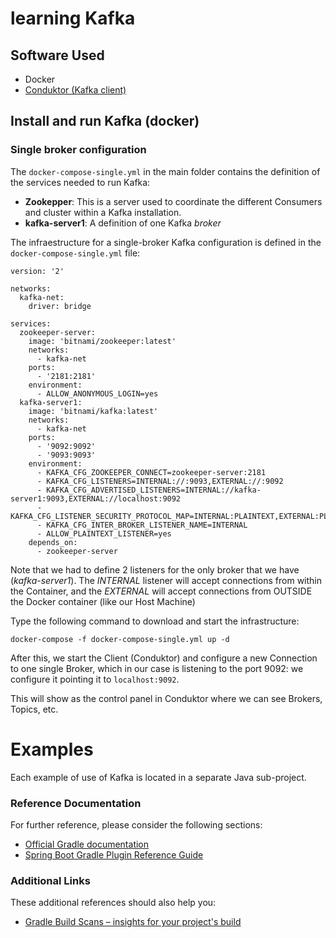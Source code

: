 
# learning Kafka

## Software Used

* Docker
* [Conduktor (Kafka client)](https://www.conduktor.io/download/)

## Install and run Kafka (docker)

### Single broker configuration

The `docker-compose-single.yml` in the main folder contains the definition of the services needed to run Kafka:

* **Zookepper**: This is a server used to coordinate the different Consumers and cluster within a Kafka installation.
* **kafka-server1**: A definition of one Kafka *broker*

The infraestructure for a single-broker Kafka configuration is defined in the `docker-compose-single.yml` file:

```
version: '2'

networks:
  kafka-net:
    driver: bridge

services:
  zookeeper-server:
    image: 'bitnami/zookeeper:latest'
    networks:
      - kafka-net
    ports:
      - '2181:2181'
    environment:
      - ALLOW_ANONYMOUS_LOGIN=yes
  kafka-server1:
    image: 'bitnami/kafka:latest'
    networks:
      - kafka-net
    ports:
      - '9092:9092'
      - '9093:9093'
    environment:
      - KAFKA_CFG_ZOOKEEPER_CONNECT=zookeeper-server:2181
      - KAFKA_CFG_LISTENERS=INTERNAL://:9093,EXTERNAL://:9092
      - KAFKA_CFG_ADVERTISED_LISTENERS=INTERNAL://kafka-server1:9093,EXTERNAL://localhost:9092
      - KAFKA_CFG_LISTENER_SECURITY_PROTOCOL_MAP=INTERNAL:PLAINTEXT,EXTERNAL:PLAINTEXT
      - KAFKA_CFG_INTER_BROKER_LISTENER_NAME=INTERNAL
      - ALLOW_PLAINTEXT_LISTENER=yes
    depends_on:
      - zookeeper-server

```

Note that we had to define 2 listeners for the only broker that we have (*kafka-server1*). The *INTERNAL* listener will accept 
connections from within the Container, and the *EXTERNAL* will accept connections from OUTSIDE the Docker container 
(like our Host Machine) 

Type the following command to download and start the infrastructure:

`docker-compose -f docker-compose-single.yml up -d`

After this, we start the Client (Conduktor) and configure a new Connection to one single Broker, which
in our case is listening to the port 9092: we configure it pointing it to `localhost:9092`. 


This will show as the control panel in Conduktor where we can see Brokers, Topics, etc.

# Examples
Each example of use of Kafka is located in a separate Java sub-project.


### Reference Documentation
For further reference, please consider the following sections:

* [Official Gradle documentation](https://docs.gradle.org)
* [Spring Boot Gradle Plugin Reference Guide](https://docs.spring.io/spring-boot/docs/2.2.6.RELEASE/gradle-plugin/reference/html/)

### Additional Links
These additional references should also help you:

* [Gradle Build Scans – insights for your project's build](https://scans.gradle.com#gradle)

